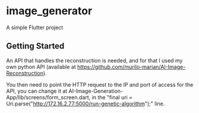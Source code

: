 # image_generator

A simple Flutter project

## Getting Started

An API that handles the reconstruction is needed, and for that I used my own python API (available at https://github.com/murilo-marian/AI-Image-Reconstruction).

You then need to point the HTTP request to the IP and port of access for the API, you can change it at AI-Image-Generation-App/lib/screens/form_screen.dart, in the "final uri = Uri.parse("http://172.16.2.77:5000/run-genetic-algorithm");" line.
